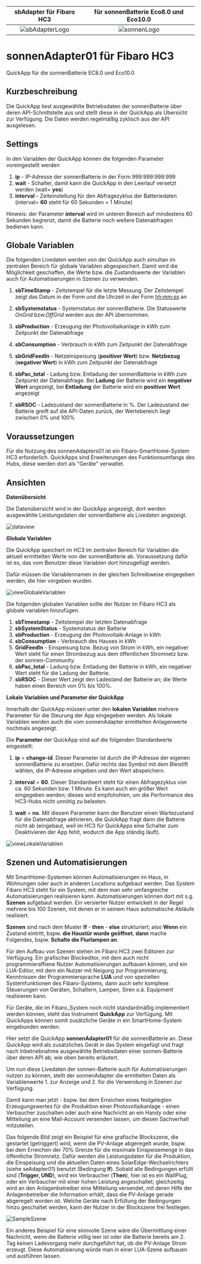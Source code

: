 |sbAdapter für Fibaro HC3               |für sonnenBatterie Eco8.0 und Eco10.0    |
|:-------------------------------------:|:------------------------------------:|
|![sbAdapterLogo](/Images/sbAdapter-Icon.png)   |![sonnenLogo](/Images/sonnenLogo450.png)             |

# sonnenAdapter01 für Fibaro HC3
QuickApp für die sonnenBatterie EC8.0 und Eco10.0

## Kurzbeschreibung
Die QuickApp liest ausgewählte Betriebsdaten der sonnenBatterie über deren API-Schnittstelle aus und stellt diese in der QuickApp als Übersicht zur Verfügung. Die Daten werden regelmäßig zyklisch aus der API ausgelesen.

## Settings
In den Variablen der QuickApp können die folgenden Parameter voreingestellt werden

1. **ip** - IP-Adresse der sonnenBatterie in der Form 999:999:999:999
2. **wait** - Schalter, damit kann die QuickApp in den Leerlauf versetzt werden (wait= **yes**)
3. **interval** - Zeiteinstellung für den Abfragezyklus der Batteriedaten (interval= **60** steht für 60 Sekunden = 1 Minute)

Hinweis: der Parameter **interval** wird im unteren Bereich auf mindestens 60 Sekunden begrenzt, damit die Batterie noch weitere Datenabfragen bedienen kann.

## Globale Variablen
Die folgenden Livedaten werden von der QuickApp auch simultan im zentralen Bereich für globale Variablen abgespeichert. Damit wird die Möglichkeit geschaffen, die Werte bzw. die Zustandswerte der Variablen auch für Automatisierungen in Szenen zu verwenden.

1. **sbTimeStamp** - Zeitstempel für die letzte Messung. Der Zeitstempel zeigt das Datum in der Form <yyyy-mm-dd> und die Uhrzeit in der Form <hh:mm:ss> an  

2. **sbSystemstatus** - Systemstatus der sonnenBatterie. Die Statuswerte *OnGrid* bzw.*OffGrid* werden aus der API übernommen.

3. **sbProduction** - Erzeugung der Photovoltaikanlage in kWh zum Zeitpunkt der Datenabfrage

4. **sbConsumption** - Verbrauch in kWh zum Zeitpunkt der Datenabfrage

5. **sbGridFeedIn** - Netzeinspeisung (**positiver Wert**) bzw. **Netzbezug** (**negativer Wert**) in kWh zum Zeitpunkt der Datenabfrage

6. **sbPac_total** - Ladung bzw. Entladung der sonnenBatterie in kWh zum Zeitpunkt der Datenabfrage. Bei **Ladung** der Batterie wird ein **negativer Wert** angezeigt, bei **Entladung** der Batterie wird ein **positiver Wert** angezeigt

7. **sbRSOC** - Ladezustand der sonnenBatterie in %. Der Ladezustand der Batterie greift auf die API-Daten zurück, der Wertebereich liegt zwischen 0% und 100%
  
## Voraussetzungen
Für die Nutzung des sonnenAdapters01 ist ein Fibaro-SmartHome-System HC3 erforderlich. QuickApps sind Erweiterungen des Funktionsumfangs des Hubs, diese werden dort  als "Geräte" verwaltet.

## Ansichten
**Datenübersicht**

Die Datenübersicht wird in der QuickApp angezeigt, dort werden ausgewählte Leistungsdaten der sonnenBatterie als Livedaten angezeigt.

![dataview](/Images/sbA1-LivedatenÜbersicht450.png "Datenübersicht")

**Globale Variablen**

Die QuickApp speichert im HC3 im zentralen Bereich für Variablen die aktuell ermittelten Werte von der sonnenBatterie ab.
Voraussetzung dafür ist es, das vom Benutzer diese Variablen dort hinzugefügt werden. 

Dafür müssen die Variablennamen in der gleichen Schreibweise eingegeben werden, die hier vorgeben wurden.

![viewGlobaleVariablen](/Images/sbAdapter-GlobaleVariablen450.png "Globale Variablen")

Die folgenden globalen Variablen sollte der Nutzer im Fibaro HC3 als globale variablen hinzufügen.

1. **sbTimestamp** - Zeitstempel der letzten Datenabfrage
2. **sbSystemStatus** - Systemstatus der Batterie
3. **sbProduction** - Erzeugung der Photovoltaik-Anlage in kWh
4. **sbConsumption** - Verbrauch des Hauses in kWh
5. **GridFeedIn** - Einspeisung bzw. Bezug von Strom in kWh, ein negativer Wert steht für einen Strombezug aus dem öffentlichen Stromnetz bzw. der sonnen-Community.
6. **sbPac_total** - Ladung bzw. Entladung der Batterie in kWh, ein negativer Wert steht für die Ladung der Batterie.
7. **sbRSOC** - Dieser Wert zeigt den Ladestand der Batterie an; die Werte haben einen Bereich von 0% bis 100%.

**Lokale Variablen und Parameter der QuickApp**

Innerhalb der QuickApp müssen unter den **lokalen Variablen** mehrere Parameter für die Steurung der App eingegeben werden. Als lokale Variablen werden auch die vom sonnenAdapter ermittelten Anlagenwerte nochmals angezeigt.

Die **Parameter** der QuickApp sind auf die folgenden Standardwerte eingestellt:

1. **ip** = **change-id**. Dieser Parameter ist durch die IP-Adresse der eigenen sonnenBatterie zu ersetzen. Dafür rechts das Symbol mit dem Bleistift wählen, die IP-Adresse eingeben und den Wert abspeichern.

2. **interval** = **60**. Dieser Standardwert steht für einen Abfragezyklus von ca. 60 Sekunden bzw. 1 Minute. Es kann auch ein größer Wert eingegeben werden; dieses wird empfohohlen, um die Performance des HC3-Hubs nicht unnötig zu belasten.

3. **wait** = **no**. Mit diesem Parameter kann der Benutzer einen Wartezustand für die Datenabfrage aktivieren, die QuickApp fragt dann die Batterie nicht ab (eingebaut, weil im HC3 für QuickApps eine Schalter zum Deaktivieren der App fehlt, wodurch die App ständig läuft).

![viewLokaleVariablen](/Images/sbAdapter-lokaleParameterundDaten450.png "lokale Variablen")

## Szenen und Automatisierungen

Mit SmartHome-Systemen können Automatisierungen im Haus, in Wohnungen oder auch in anderen Locations aufgebaut werden. Das System Fibaro HC3 steht für ein System, mit dem man sehr umfangreiche Automatisierungen realisieren kann. Automatisierungen können dort mit s.g. **Szenen** aufgebaut werden. Ein versierter Nutzer entwickelt in der Regel mehrere bis 100 Szenen, mit denen er in seinem Haus automatische Abläufe realisiert.

**Szenen** sind nach dem Muster **If** - **then** - **else** strukturiert; also **Wenn** ein Zustand eintritt, bspw. **die Haustür wurde geöffnet**, **dann** mache Folgendes, bspw. **Schalte die Flurlampen an**.

Für den Aufbau von Szenen stehen im Fibaro HC3 zwei Editoren zur Verfügung. Ein grafischer Blockeditor, mit dem auch nicht programmieraffiene Nutzer Automatisierungen aufbauen können, und ein LUA-Editor, mit dem ein Nutzer mit Neigung zur Programmierung, Kenntnissen der Programmiersprache **LUA** und von speziellen Systemfunktionen des Fibaro-Systems, dann auch sehr komplexe Steuerungen von Geräten, Schaltern, Lampen, Siren o.ä. Equipment realisieren kann. 

Für Geräte, die im Fibaro_System noch nicht standardmäßig implementiert werden können, steht das Instrument **QuickApp** zur Verfügung. Mit QuickApps können somit zusätzliche Geräte in ein SmartHome-System eingebunden werden.

Hier setzt die QuickApp **sonnenAdapter01** für die sonnenBatterie an. Diese QuickApp wird als zusätzliches Gerät in das System eingefügt und fragt nach Inbetriebnahme ausgewählte Betriebsdaten einer sonnen-Batterie über deren API ab; wie oben bereits erläutert. 

Um nun diese Livedaten der sonnen-Batterie auch für Automatisierungen nutzen zu können, stellt der sonnenAdapter die ermittelten Daten als Variablenwerte 1. zur Anzeige und 2. für die Verwendung in Szenen zur Verfügung.

Damit kann man jetzt - bspw. bei dem Erreichen eines festgelegten Erzeugungswertes für die Produktion einer Photovoltaikanlage - einen Verbaucher zuschalten oder auch eine Nachricht an ein Handy oder eine Mitteilung an eine Mail-Account versenden lassen, um diesen Sachverhalt mitzuteilen.

Das folgende Bild zeigt ein Beispiel für eine grafische Blockszene, die gestartet (getriggert) wird, wenn die PV-Anlage abgeregelt wurde, bspw. bei dem Erreichen der 70% Grenze für die maximale Einspeisemenge in das öffentliche Stromnetz. Dafür werden die Leistungsdaten für die Produktion, die Einspeisung und die aktuellen Daten eines SolarEdge-Wechselrichters (siehe seAdapter01) benutzt (Bedingung **If**). Sobald alle Bedingungen erfüllt sind (**Trigger, UND**), wird ein Verbraucher (**Then**), hier ist es ein WallPlug, oder ein Verbaucher mit einer hohen Leistung angeschaltet; gleichzeitig wird an den Anlagenbetreiber eine Mitteilung versendet, mit deren Hilfe der Anlagenbetreiber die Information erhält, dass die PV-Anlage gerade abgeregelt worden ist. Welche Geräte nach Erfüllung der Bedingungen hinzu geschaltet werden, kann der Nutzer in der Blockszene frei festlegen.

![SampleSzene](/Images/SampleSzene450.png "Beispiel für eine Szene")

Ein anderes Beispiel für eine sinnvolle Szene wäre die Übermittlung einer Nachricht, wenn die Batterie völlig leer ist oder die Batterie bereits am 2. Tag keinen Ladevorgang mehr durchgeführt hat, ob die PV-Anlage Strom erzeugt. Diese Automatisierung würde man in einer LUA-Szene aufbauen und ausführen lassen.
